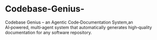 
# Codebase-Genius-
Codebase Genius – an Agentic Code‑Documentation System,an AI‑powered, multi‑agent system that automatically generates high‑quality documentation for any software repository. 
